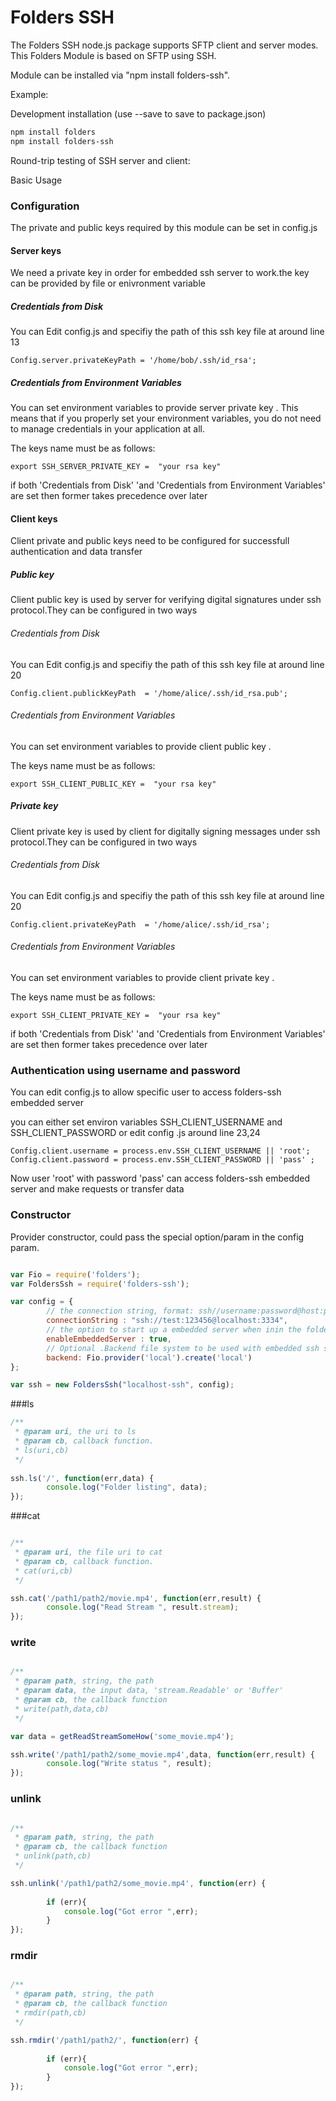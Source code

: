 Folders SSH
=============

The Folders SSH node.js package supports SFTP client and server modes.
This Folders Module is based on SFTP using SSH.

Module can be installed via "npm install folders-ssh".

Example:

Development installation (use --save to save to package.json)

```sh
npm install folders
npm install folders-ssh
```

Round-trip testing of SSH server and client:

Basic Usage
### Configuration
The private and public keys required by this module can be set in config.js

#### Server keys
We need a private key  in order for embedded ssh server to work.the key can be provided by file or enivronment variable 

##### Credentials from Disk


You can Edit config.js and specifiy the path of this ssh key file at around line 13

```
Config.server.privateKeyPath = '/home/bob/.ssh/id_rsa';
```
##### Credentials from Environment Variables
You can set environment variables to provide server private key . 
This means that if you properly set your environment variables, 
you do not need to manage credentials in your application at all.

The keys name must be as follows:

```
export SSH_SERVER_PRIVATE_KEY =  "your rsa key" 

```
if both 'Credentials from Disk' 'and 'Credentials from Environment Variables' are set then former takes precedence over later 

#### Client keys
Client private and public keys need to be configured for successfull authentication and data transfer

##### Public key
Client public key is used by server for verifying digital signatures under ssh protocol.They can be configured in two ways 

###### Credentials from Disk


You can Edit config.js and specifiy the path of this ssh key file at around line 20

```
Config.client.publickKeyPath  = '/home/alice/.ssh/id_rsa.pub';

```
###### Credentials from Environment Variables

You can set environment variables to provide client public key . 

The keys name must be as follows:

```
export SSH_CLIENT_PUBLIC_KEY =  "your rsa key" 

```

##### Private key
Client private key is used by client for  digitally signing messages under ssh protocol.They can be configured in two ways 

###### Credentials from Disk


You can Edit config.js and specifiy the path of this ssh key file at around line 20

```
Config.client.privateKeyPath  = '/home/alice/.ssh/id_rsa';

```
###### Credentials from Environment Variables

You can set environment variables to provide client private key . 

The keys name must be as follows:

```
export SSH_CLIENT_PRIVATE_KEY =  "your rsa key" 

```
if both 'Credentials from Disk' 'and 'Credentials from Environment Variables' are set then former takes precedence over later

### Authentication using username and password

You can edit config.js to allow specific user to access folders-ssh embedded server

you can either set environ variables SSH_CLIENT_USERNAME and SSH_CLIENT_PASSWORD or edit config .js around line 23,24

```
Config.client.username = process.env.SSH_CLIENT_USERNAME || 'root';
Config.client.password = process.env.SSH_CLIENT_PASSWORD || 'pass' ;
```
Now user 'root' with password 'pass' can access folders-ssh embedded server and make requests or transfer data 
### Constructor

Provider constructor, could pass the special option/param in the config param.

```js

var Fio = require('folders');
var FoldersSsh = require('folders-ssh');

var config = {
        // the connection string, format: ssh//username:password@host:port
        connectionString : "ssh://test:123456@localhost:3334",
        // the option to start up a embedded server when inin the folders, used in test/debug
        enableEmbeddedServer : true,
		// Optional .Backend file system to be used with embedded ssh server.
		backend: Fio.provider('local').create('local')
};

var ssh = new FoldersSsh("localhost-ssh", config);

```

###ls

```js
/**
 * @param uri, the uri to ls
 * @param cb, callback function. 
 * ls(uri,cb)
 */
 
ssh.ls('/', function(err,data) {
        console.log("Folder listing", data);
});
```


###cat


```js

/**
 * @param uri, the file uri to cat 
 * @param cb, callback function.
 * cat(uri,cb) 
 */

ssh.cat('/path1/path2/movie.mp4', function(err,result) {
        console.log("Read Stream ", result.stream);
});
```

### write

```js

/**
 * @param path, string, the path 
 * @param data, the input data, 'stream.Readable' or 'Buffer'
 * @param cb, the callback function
 * write(path,data,cb)
 */

var data = getReadStreamSomeHow('some_movie.mp4');

ssh.write('/path1/path2/some_movie.mp4',data, function(err,result) {
        console.log("Write status ", result);
});
```

### unlink

```js

/**
 * @param path, string, the path 
 * @param cb, the callback function
 * unlink(path,cb)
 */

ssh.unlink('/path1/path2/some_movie.mp4', function(err) {
        
		if (err){
			console.log("Got error ",err);
		}
});
```

### rmdir

```js

/**
 * @param path, string, the path 
 * @param cb, the callback function
 * rmdir(path,cb)
 */

ssh.rmdir('/path1/path2/', function(err) {
        
		if (err){
			console.log("Got error ",err);
		}
});
```